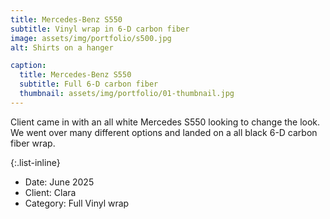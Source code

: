 ```yaml
---
title: Mercedes-Benz S550
subtitle: Vinyl wrap in 6-D carbon fiber
image: assets/img/portfolio/s500.jpg
alt: Shirts on a hanger

caption:
  title: Mercedes-Benz S550
  subtitle: Full 6-D carbon fiber
  thumbnail: assets/img/portfolio/01-thumbnail.jpg
---
```

Client came in with an all white Mercedes S550 looking to change the look. We went over many different options and landed on a all black 6-D carbon fiber wrap.  

{:.list-inline}
- Date: June 2025
- Client: Clara
- Category: Full Vinyl wrap 

